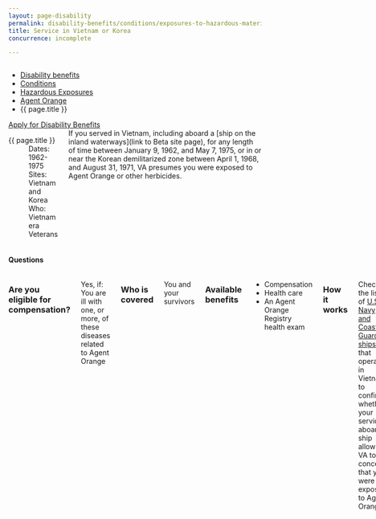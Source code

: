 ```yaml
---
layout: page-disability
permalink: disability-benefits/conditions/exposures-to-hazardous-materials/agent-orange/service-inside/index.html
title: Service in Vietnam or Korea
concurrence: incomplete

---
```


<div class="splash" markdown="0">
<div class="row" markdown="0">
<div class="small-12 columns" markdown="0">

<ul class="breadcrumbs" role="menubar" aria-label="Primary">
<li class="parent"><a href="{{ site.url }}/disability-benefits/">Disability benefits</a></li>
<li class="parent"><a href="{{ site.url }}/disability-benefits/conditions/">Conditions</a></li>
<li class="parent"><a href="{{ site.url }}/disability-benefits/conditions/exposures-to-hazardous-materials/">Hazardous Exposures</a></li>
<li class="parent"><a href="{{ site.url }}/disability-benefits/conditions/exposures-to-hazardous-materials/agent-orange/">Agent Orange</a></li>
<li class="active">{{ page.title }}</li>
</ul>

</div>
</div>
</div>

<div class="main" role="main" markdown="0">

<div class="action-bar">
  <div class="row">
    <div class="small-12 columns">
      <a class="button small start" href="{{ site.url}}/disability-benefits/get/">Apply for Disability Benefits</a>
    </div>
  </div>  
</div>

<div class="section one" markdown="0">
<div class="primary" markdown="0">
<div class="row" markdown="0">
<div class="small-12 medium-8 columns" markdown="0">

<dl class="panel-list plain">
<dt>{{ page.title }}</dt>
<dd>Dates: 1962-1975</dd>
<dd>Sites: Vietnam and Korea</dd>
<dd>Who: Vietnam era Veterans</dd>
</dl>

<div markdown="1">
If you served in Vietnam, including aboard a [ship on the inland waterways](link to Beta site page), for any length of time between January 9, 1962, and May 7, 1975, or in or near the Korean demilitarized zone between April 1, 1968, and August 31, 1971, VA presumes you were exposed to Agent Orange or other herbicides.

</div>

</div>


<div class="small-12 medium-4 columns" markdown="0">
<div markdown="0">

<h4 class="highlight">Questions</h4>

<ul class="plain">


</ul>

</div>
</div>
</div>

<div class="row" markdown="0">
<div class="small-12 columns" markdown="1">

### Are you eligible for compensation?

Yes, if: 
You are ill with one, or more, of these diseases related to Agent Orange

### Who is covered
You and your survivors

### Available benefits
- Compensation
- Health care
- An Agent Orange Registry health exam

### How it works
Check the list of [U.S. Navy and Coast Guard ships](http://www.publichealth.va.gov/disability-benefits/conditions/exposures-to-hazardous-materials/agent-orange/water-vietnam/index.html) that operated in Vietnam to confirm whether your service aboard a ship allows VA to concede that you were exposed to Agent Orange.


</div>

</div>

</div>

</div>
